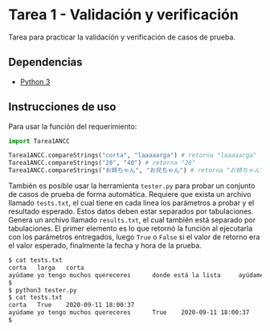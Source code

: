 # Tarea 1 - Validación y verificación

Tarea para practicar la validación y verificación de casos de prueba.

## Dependencias

- [Python 3](https://www.python.org/downloads/)

## Instrucciones de uso

Para usar la función del requerimiento:

```python
import Tarea1ANCC

Tarea1ANCC.compareStrings("corta", "laaaaarga") # retorna "laaaaarga"
Tarea1ANCC.compareStrings("28", "40") # retorna "28"
Tarea1ANCC.compareStrings("お姉ちゃん", "お兄ちゃん") # retorna "お姉ちゃん"
```

También es posible usar la herramienta `tester.py` para probar un conjunto de casos de prueba de forma automática.
Requiere que exista un archivo llamado `tests.txt`, el cual tiene en cada linea los parámetros a probar y el resultado esperado. Estos datos deben estar separados por tabulaciones.
Genera un archivo llamado `results.txt`, el cual también está separado por tabulaciones. El primer elemento es lo que retornó la función al ejecutarla con los parámetros entregados, luego `True` o `False` si el valor de retorno era el valor esperado, finalmente la fecha y hora de la prueba.

```bash
$ cat tests.txt
corta   larga   corta
ayúdame yo tengo muchos quereceres      donde está la lista     ayúdame yo tengo muchos quereceres
$
$ python3 tester.py
$ cat tests.txt
corta   True    2020-09-11 18:00:37
ayúdame yo tengo muchos quereceres      True    2020-09-11 18:00:37
$
```
